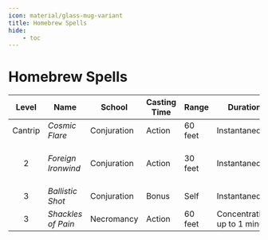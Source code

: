 ```yaml
---
icon: material/glass-mug-variant
title: Homebrew Spells
hide:
    - toc
---
```


# Homebrew Spells

| Level | Name | School | Casting Time | Range | Duration | Components | Source |
|:-:|---|---|---|---|---|---|---|
| Cantrip | *Cosmic Flare* | Conjuration | Action | 60 feet | Instantaneous | V, S | CM |
| 2 | *Foreign Ironwind* | Conjuration | Action | 30 feet | Instantaneous| S, M (a melee weapon worth 1+ SP) | CM |
| 3 | *Ballistic Shot* | Conjuration | Bonus | Self | Instantaneous | V | CM |
| 3 | *Shackles of Pain* | Necromancy | Action | 60 feet | Concentration, up to 1 minute | S, M (a rusty chain) | CM |